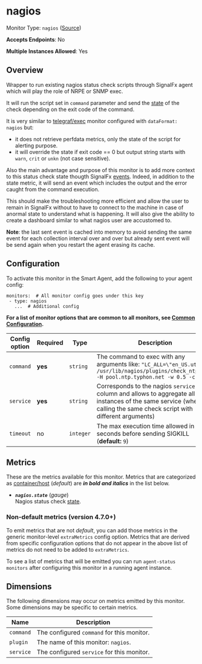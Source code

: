 
<!--- Generated by to-integrations-repo script in Smart Agent repo, DO NOT MODIFY HERE --->
<!--- GENERATED BY gomplate from scripts/docs/templates/monitor-page.md.tmpl --->

# nagios

Monitor Type: `nagios` ([Source](https://github.com/signalfx/signalfx-agent/tree/master/pkg/monitors/nagios))

**Accepts Endpoints**: No

**Multiple Instances Allowed**: Yes

## Overview

Wrapper to run existing nagios status check scripts through SignalFx agent which will play the 
role of NRPE or SNMP exec.

It will run the script set in `command` parameter and send the 
[state](https://nagios-plugins.org/doc/guidelines.html#AEN78) of the check depending on the 
exit code of the command.

It is very similar to [telegraf/exec](https://docs.signalfx.com/en/latest/integrations/agent/monitors/telegraf-exec.html) 
monitor configured with `dataFormat: nagios` but:
  - it does not retrieve perfdata metrics, only the state of the script for alerting purpose.
  - it will override the state if exit code == 0 but output string starts with `warn`, `crit` or `unkn` 
  (not case sensitive).

Also the main advantage and purpose of this monitor is to add more context to this status check state 
thougth SignalFx [events](https://docs.signalfx.com/en/latest/detect-alert/events-intro.html).
Indeed, in addition to the state metric, it will send an event which includes the output and the error 
caught from the command execution.

This should make the troubleshooting more efficient and allow the user to remain in SignalFx without 
to have to connect to the machine in case of anormal state to understand what is happening.
It will also give the ability to create a dashboard similar to what nagios user are accustomed to.

__Note__: the last sent event is cached into memory to avoid sending the same event for each collection 
interval over and over but already sent event will be send again when you restart the agent erasing its 
cache.


## Configuration

To activate this monitor in the Smart Agent, add the following to your
agent config:

```
monitors:  # All monitor config goes under this key
 - type: nagios
   ...  # Additional config
```

**For a list of monitor options that are common to all monitors, see [Common
Configuration](../monitor-config.html#common-configuration).**


| Config option | Required | Type | Description |
| --- | --- | --- | --- |
| `command` | **yes** | `string` | The command to exec with any arguments like: `"LC_ALL=\"en_US.utf8\" /usr/lib/nagios/plugins/check_ntp_time -H pool.ntp.typhon.net -w 0.5 -c 1"` |
| `service` | **yes** | `string` | Corresponds to the nagios `service` column and allows to aggregate all instances of the same service (when calling the same check script with different arguments) |
| `timeout` | no | `integer` | The max execution time allowed in seconds before sending SIGKILL (**default:** `9`) |


## Metrics

These are the metrics available for this monitor.
Metrics that are categorized as
[container/host](https://docs.signalfx.com/en/latest/admin-guide/usage.html#about-custom-bundled-and-high-resolution-metrics)
(*default*) are ***in bold and italics*** in the list below.


 - ***`nagios.state`*** (*gauge*)<br>    Nagios status check [state](https://nagios-plugins.org/doc/guidelines.html#AEN78).

### Non-default metrics (version 4.7.0+)

To emit metrics that are not _default_, you can add those metrics in the
generic monitor-level `extraMetrics` config option.  Metrics that are derived
from specific configuration options that do not appear in the above list of
metrics do not need to be added to `extraMetrics`.

To see a list of metrics that will be emitted you can run `agent-status
monitors` after configuring this monitor in a running agent instance.

## Dimensions

The following dimensions may occur on metrics emitted by this monitor.  Some
dimensions may be specific to certain metrics.

| Name | Description |
| ---  | ---         |
| `command` | The configured `command` for this monitor. |
| `plugin` | The name of this monitor: `nagios`. |
| `service` | The configured `service` for this monitor. |



